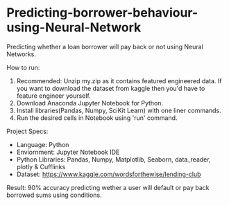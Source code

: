 # Predicting-borrower-behaviour-using-Neural-Network
Predicting whether a loan borrower will pay back or not using Neural Networks.


How to run:
1) Recommended: Unzip my.zip as it contains featured engineered data. If you want to download the dataset from kaggle then you'd have to feature engineer yourself.
2) Download Anaconda Jupyter Notebook for Python.
3) Install libraries(Pandas, Numpy, SciKit Learn) with one liner commands.
4) Run the desired cells in Notebook using 'run' command.

Project Specs:
*  Language: Python
* Enviornment: Jupyter Notebook IDE
* Python Libraries: Pandas, Numpy, Matplotlib, Seaborn, data_reader, plotly & Cufflinks
* Dataset: https://www.kaggle.com/wordsforthewise/lending-club

Result: 90% accuracy predicting wether a user will default or pay back borrowed sums using conditions. 
